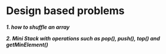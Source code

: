 # Design based problems

***1. how to shuffle an array***

***2. Mini Stack with operations such as pop(), push(), top() and getMinElement()***

